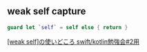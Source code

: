 ## weak self capture

```swift
guard let `self` = self else { return }
```

[[weak self]の使いどころ swift/kotlin勉強会#2用](https://qiita.com/HIkaruSato/items/1f17baf43b943949a7ff)
